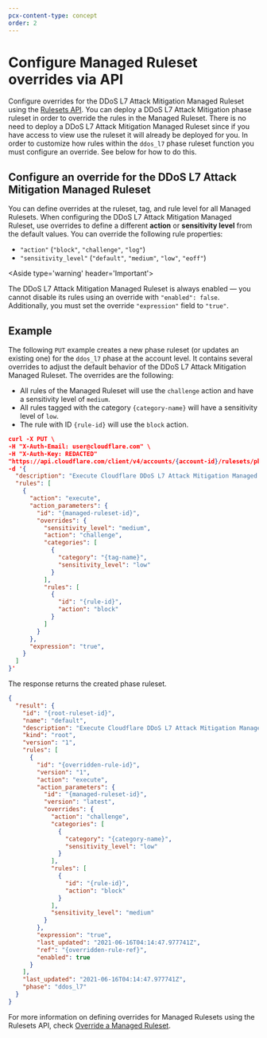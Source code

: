 ```yaml
---
pcx-content-type: concept
order: 2
---
```


# Configure Managed Ruleset overrides via API

Configure overrides for the DDoS L7 Attack Mitigation Managed Ruleset using the [Rulesets API](https://developers.cloudflare.com/firewall/cf-rulesets/rulesets-api). You can deploy a DDoS L7 Attack Mitigation phase ruleset in order to override the rules in the Managed Ruleset. There is no need to deploy a DDoS L7 Attack Mitigation Managed Ruleset since if you have access to view use the ruleset it will already be deployed for you. In order to customize how rules within the `ddos_l7` phase ruleset function you must configure an override. See below for how to do this.

## Configure an override for the DDoS L7 Attack Mitigation Managed Ruleset

You can define overrides at the ruleset, tag, and rule level for all Managed Rulesets. When configuring the DDoS L7 Attack Mitigation Managed Ruleset, use overrides to define a different **action** or **sensitivity level** from the default values. You can override the following rule properties:

* `"action"` (`"block"`, `"challenge"`, `"log"`)
* `"sensitivity_level"` (`"default"`, `"medium"`, `"low"`, `"eoff"`)

<Aside type='warning' header='Important'>

The DDoS L7 Attack Mitigation Managed Ruleset is always enabled — you cannot disable its rules using an override with `"enabled": false`. Additionally, you must set the override `"expression"` field to `"true"`.

</Aside>

## Example

The following `PUT` example creates a new phase ruleset (or updates an existing one) for the `ddos_l7` phase at the account level. It contains several overrides to adjust the default behavior of the DDoS L7 Attack Mitigation Managed Ruleset. The overrides are the following:

* All rules of the Managed Ruleset will use the `challenge` action and have a sensitivity level of `medium`.
* All rules tagged with the category `{category-name}` will have a sensitivity level of `low`.
* The rule with ID `{rule-id}` will use the `block` action.

```json
curl -X PUT \
-H "X-Auth-Email: user@cloudflare.com" \
-H "X-Auth-Key: REDACTED"
"https://api.cloudflare.com/client/v4/accounts/{account-id}/rulesets/phases/ddos_l7/entrypoint" \
-d '{
  "description": "Execute Cloudflare DDoS L7 Attack Mitigation Managed Ruleset on my account-level Phase ruleset",
  "rules": [
    {
      "action": "execute",
      "action_parameters": {
        "id": "{managed-ruleset-id}",
        "overrides": {
          "sensitivity_level": "medium",
          "action": "challenge",
          "categories": [
            {
              "category": "{tag-name}",
              "sensitivity_level": "low"
            }
          ],
          "rules": [
            {
              "id": "{rule-id}",
              "action": "block"
            }
          ]
        }
      },
      "expression": "true",
    }
  ]
}'
```

The response returns the created phase ruleset.

```json
{
  "result": {
    "id": "{root-ruleset-id}",
    "name": "default",
    "description": "Execute Cloudflare DDoS L7 Attack Mitigation Managed Ruleset on my account-level phase ruleset",
    "kind": "root",
    "version": "1",
    "rules": [
      {
        "id": "{overridden-rule-id}",
        "version": "1",
        "action": "execute",
        "action_parameters": {
          "id": "{managed-ruleset-id}",
          "version": "latest",
          "overrides": {
            "action": "challenge",
            "categories": [
              {
                "category": "{category-name}",
                "sensitivity_level": "low"
              }
            ],
            "rules": [
              {
                "id": "{rule-id}",
                "action": "block"
              }
            ],
            "sensitivity_level": "medium"
          }
        },
        "expression": "true",
        "last_updated": "2021-06-16T04:14:47.977741Z",
        "ref": "{overridden-rule-ref}",
        "enabled": true
      }
    ],
    "last_updated": "2021-06-16T04:14:47.977741Z",
    "phase": "ddos_l7"
  }
}
```

For more information on defining overrides for Managed Rulesets using the Rulesets API, check [Override a Managed Ruleset](https://developers.cloudflare.com/firewall/cf-rulesets/managed-rulesets/override-managed-ruleset).
